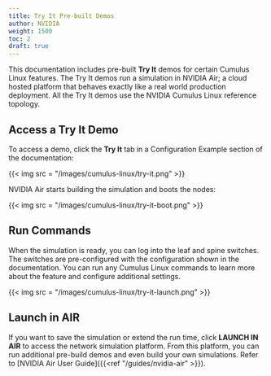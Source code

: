 ```yaml
---
title: Try It Pre-built Demos
author: NVIDIA
weight: 1500
toc: 2
draft: true
---
```

This documentation includes pre-built **Try It** demos for certain Cumulus Linux features. The Try It demos run a simulation in NVIDIA Air; a cloud hosted platform that behaves exactly like a real world production deployment. All the Try It demos use the NVIDIA Cumulus Linux reference topology.

## Access a Try It Demo

To access a demo, click the **Try It** tab in a Configuration Example section of the documentation:

{{< img src = "/images/cumulus-linux/try-it.png" >}}

NVIDIA Air starts building the simulation and boots the nodes:

{{< img src = "/images/cumulus-linux/try-it-boot.png" >}}

## Run Commands

When the simulation is ready, you can log into the leaf and spine switches. The switches are pre-configured with the configuration shown in the documentation. You can run any Cumulus Linux commands to learn more about the feature and configure additional settings.

{{< img src = "/images/cumulus-linux/try-it-launch.png" >}}

## Launch in AIR
<!-- vale off -->
If you want to save the simulation or extend the run time, click **LAUNCH IN AIR** to access the network simulation platform. From this platform, you can run additional pre-build demos and even build your own simulations. Refer to [NVIDIA Air User Guide]({{<ref "/guides/nvidia-air" >}}).
<!-- vale on -->
